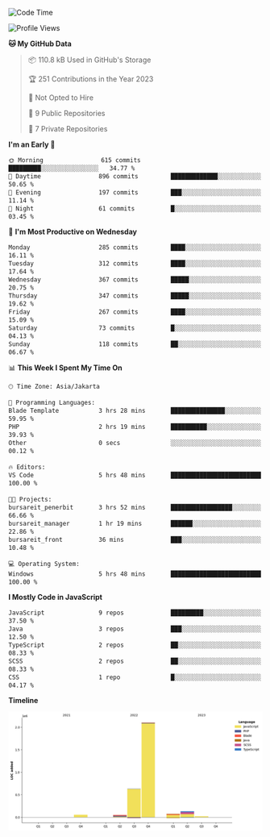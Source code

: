 <!--START_SECTION:waka-->
![Code Time](http://img.shields.io/badge/Code%20Time-169%20hrs%202%20mins-blue)

![Profile Views](http://img.shields.io/badge/Profile%20Views-1-blue)

**🐱 My GitHub Data** 

> 📦 110.8 kB Used in GitHub's Storage 
 > 
> 🏆 251 Contributions in the Year 2023
 > 
> 🚫 Not Opted to Hire
 > 
> 📜 9 Public Repositories 
 > 
> 🔑 7 Private Repositories 
 > 
**I'm an Early 🐤** 

```text
🌞 Morning                615 commits         █████████░░░░░░░░░░░░░░░░   34.77 % 
🌆 Daytime                896 commits         █████████████░░░░░░░░░░░░   50.65 % 
🌃 Evening                197 commits         ███░░░░░░░░░░░░░░░░░░░░░░   11.14 % 
🌙 Night                  61 commits          █░░░░░░░░░░░░░░░░░░░░░░░░   03.45 % 
```
📅 **I'm Most Productive on Wednesday** 

```text
Monday                   285 commits         ████░░░░░░░░░░░░░░░░░░░░░   16.11 % 
Tuesday                  312 commits         ████░░░░░░░░░░░░░░░░░░░░░   17.64 % 
Wednesday                367 commits         █████░░░░░░░░░░░░░░░░░░░░   20.75 % 
Thursday                 347 commits         █████░░░░░░░░░░░░░░░░░░░░   19.62 % 
Friday                   267 commits         ████░░░░░░░░░░░░░░░░░░░░░   15.09 % 
Saturday                 73 commits          █░░░░░░░░░░░░░░░░░░░░░░░░   04.13 % 
Sunday                   118 commits         ██░░░░░░░░░░░░░░░░░░░░░░░   06.67 % 
```


📊 **This Week I Spent My Time On** 

```text
🕑︎ Time Zone: Asia/Jakarta

💬 Programming Languages: 
Blade Template           3 hrs 28 mins       ███████████████░░░░░░░░░░   59.95 % 
PHP                      2 hrs 19 mins       ██████████░░░░░░░░░░░░░░░   39.93 % 
Other                    0 secs              ░░░░░░░░░░░░░░░░░░░░░░░░░   00.12 % 

🔥 Editors: 
VS Code                  5 hrs 48 mins       █████████████████████████   100.00 % 

🐱‍💻 Projects: 
bursareit_penerbit       3 hrs 52 mins       █████████████████░░░░░░░░   66.66 % 
bursareit_manager        1 hr 19 mins        ██████░░░░░░░░░░░░░░░░░░░   22.86 % 
bursareit_front          36 mins             ███░░░░░░░░░░░░░░░░░░░░░░   10.48 % 

💻 Operating System: 
Windows                  5 hrs 48 mins       █████████████████████████   100.00 % 
```

**I Mostly Code in JavaScript** 

```text
JavaScript               9 repos             █████████░░░░░░░░░░░░░░░░   37.50 % 
Java                     3 repos             ███░░░░░░░░░░░░░░░░░░░░░░   12.50 % 
TypeScript               2 repos             ██░░░░░░░░░░░░░░░░░░░░░░░   08.33 % 
SCSS                     2 repos             ██░░░░░░░░░░░░░░░░░░░░░░░   08.33 % 
CSS                      1 repo              █░░░░░░░░░░░░░░░░░░░░░░░░   04.17 % 
```



**Timeline**

![Lines of Code chart](https://raw.githubusercontent.com/brstreet2/brstreet2/main/assets/bar_graph.png)


<!--END_SECTION:waka-->
